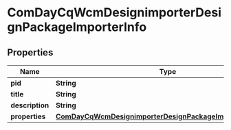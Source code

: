 

# ComDayCqWcmDesignimporterDesignPackageImporterInfo

## Properties

Name | Type | Description | Notes
------------ | ------------- | ------------- | -------------
**pid** | **String** |  |  [optional]
**title** | **String** |  |  [optional]
**description** | **String** |  |  [optional]
**properties** | [**ComDayCqWcmDesignimporterDesignPackageImporterProperties**](ComDayCqWcmDesignimporterDesignPackageImporterProperties.md) |  |  [optional]



